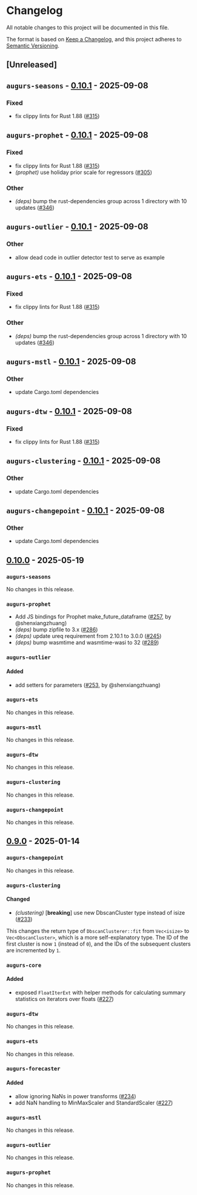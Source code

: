 # Changelog

All notable changes to this project will be documented in this file.

The format is based on [Keep a Changelog](https://keepachangelog.com/en/1.0.0/),
and this project adheres to [Semantic Versioning](https://semver.org/spec/v2.0.0.html).

## [Unreleased]

## `augurs-seasons` - [0.10.1](https://github.com/grafana/augurs/compare/augurs-seasons-v0.10.0...augurs-seasons-v0.10.1) - 2025-09-08

### Fixed
- fix clippy lints for Rust 1.88 ([#315](https://github.com/grafana/augurs/pull/315))

## `augurs-prophet` - [0.10.1](https://github.com/grafana/augurs/compare/augurs-prophet-v0.10.0...augurs-prophet-v0.10.1) - 2025-09-08

### Fixed
- fix clippy lints for Rust 1.88 ([#315](https://github.com/grafana/augurs/pull/315))
- *(prophet)* use holiday prior scale for regressors ([#305](https://github.com/grafana/augurs/pull/305))

### Other
- *(deps)* bump the rust-dependencies group across 1 directory with 10 updates ([#346](https://github.com/grafana/augurs/pull/346))

## `augurs-outlier` - [0.10.1](https://github.com/grafana/augurs/compare/augurs-outlier-v0.10.0...augurs-outlier-v0.10.1) - 2025-09-08

### Other
- allow dead code in outlier detector test to serve as example

## `augurs-ets` - [0.10.1](https://github.com/grafana/augurs/compare/augurs-ets-v0.10.0...augurs-ets-v0.10.1) - 2025-09-08

### Fixed
- fix clippy lints for Rust 1.88 ([#315](https://github.com/grafana/augurs/pull/315))

### Other
- *(deps)* bump the rust-dependencies group across 1 directory with 10 updates ([#346](https://github.com/grafana/augurs/pull/346))

## `augurs-mstl` - [0.10.1](https://github.com/grafana/augurs/compare/augurs-mstl-v0.10.0...augurs-mstl-v0.10.1) - 2025-09-08

### Other
- update Cargo.toml dependencies

## `augurs-dtw` - [0.10.1](https://github.com/grafana/augurs/compare/augurs-dtw-v0.10.0...augurs-dtw-v0.10.1) - 2025-09-08

### Fixed
- fix clippy lints for Rust 1.88 ([#315](https://github.com/grafana/augurs/pull/315))

## `augurs-clustering` - [0.10.1](https://github.com/grafana/augurs/compare/augurs-clustering-v0.10.0...augurs-clustering-v0.10.1) - 2025-09-08

### Other
- update Cargo.toml dependencies

## `augurs-changepoint` - [0.10.1](https://github.com/grafana/augurs/compare/augurs-changepoint-v0.10.0...augurs-changepoint-v0.10.1) - 2025-09-08

### Other
- update Cargo.toml dependencies

## [0.10.0](https://github.com/grafana/augurs/compare/augurs-v0.9.0...augurs-v0.10.0) - 2025-05-19

### `augurs-seasons`

No changes in this release.

### `augurs-prophet`

- Add JS bindings for Prophet make_future_dataframe ([#257](https://github.com/grafana/augurs/pull/257), by @shenxiangzhuang)
- *(deps)* bump zipfile to 3.x ([#286](https://github.com/grafana/augurs/pull/286))
- *(deps)* update ureq requirement from 2.10.1 to 3.0.0 ([#245](https://github.com/grafana/augurs/pull/245))
- *(deps)* bump wasmtime and wasmtime-wasi to 32 ([#289](https://github.com/grafana/augurs/pull/289))

### `augurs-outlier`

#### Added
- add setters for parameters ([#253](https://github.com/grafana/augurs/pull/253), by @shenxiangzhuang)

### `augurs-ets`

No changes in this release.

### `augurs-mstl`

No changes in this release.

### `augurs-dtw`

No changes in this release.

### `augurs-clustering`

No changes in this release.

### `augurs-changepoint`

No changes in this release.

## [0.9.0](https://github.com/grafana/augurs/compare/augurs-v0.8.1...augurs-v0.9.0) - 2025-01-14

### `augurs-changepoint`

No changes in this release.

### `augurs-clustering`

#### Changed
- *(clustering)* [**breaking**] use new DbscanCluster type instead of isize ([#233](https://github.com/grafana/augurs/pull/233))

This changes the return type of `DbscanClusterer::fit` from `Vec<isize>` to `Vec<DbscanCluster>`, which is a more self-explanatory type.
The ID of the first cluster is now `1` (instead of `0`), and the IDs of the subsequent clusters are incremented by `1`.

### `augurs-core`

#### Added
- exposed `FloatIterExt` with helper methods for calculating summary statistics on iterators over floats ([#227](https://github.com/grafana/augurs/pull/227))

### `augurs-dtw`

No changes in this release.

### `augurs-ets`

No changes in this release.

### `augurs-forecaster`

#### Added
- allow ignoring NaNs in power transforms ([#234](https://github.com/grafana/augurs/pull/234))
- add NaN handling to MinMaxScaler and StandardScaler ([#227](https://github.com/grafana/augurs/pull/227))

### `augurs-mstl`

No changes in this release.

### `augurs-outlier`

No changes in this release.

### `augurs-prophet`

No changes in this release.
